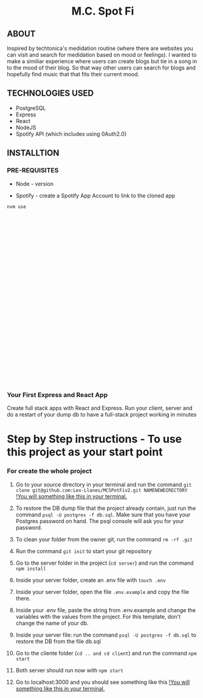 

<p align="center">
    <h1 align="center"><b>M.C. Spot Fi</b></h1>
</p>

## ABOUT

Inspired by techtonica's medidation routine (where there are websites you can visit and search for medidation based on mood or feelings). I wanted to make a similiar experience where users can create blogs but tie in a song in to the mood of their blog. So that way other users can search for blogs and hopefully find music that that fits their current mood.


## TECHNOLOGIES USED

- PostgreSQL
- Express
- React
- NodeJS
- Spotify API (which includes using 0Auth2.0)


## INSTALLTION

###  PRE-REQUISITES

<!-- Explain to use nvm and what version to use -->
- Node - version 
<!-- Maybe explain the steps to make one and what to do with client-id and secret-id -->
<!-- Maybe provide the link -->
- Spotify - create a Spotify App Account to link to the cloned app 

```
nvm use
```


<!-- USE QUICKTIME PLAYER TO RECORD -->


## 



</br>
</br>
</br>
</br>
</br>
</br>
</br>
</br>
</br>
</br>
</br>
</br>
</br>
</br>
</br>
</br>
</br>
</br>
</br>
</br>
</br>
</br>
</br>
</br>
</br>

### Your First Express and React App
Create full stack apps with React and Express. Run your client, server and do a restart of your dump db to have a full-stack project working in minutes

# Step by Step instructions - To use this project as your start point
### For create the whole project
1. Go to your source directory in your terminal and run the command `git clone git@github.com:Lex-Llanes/MCSPotFiv2.git NAMENEWDIRECTORY`
[!You will something like this in your terminal.](https://github.com/Yosolita1978/screenshoots/blob/main/template/Screen%20Shot%202022-03-20%20at%207.50.46%20PM.png?raw=true)

2. To restore the DB dump file that the project already contain, just run the command `psql -U postgres -f db.sql`. Make sure that you have your Postgres password on hand. The psql console will ask you for your password. 
3. To clean your folder from the owner git, run the command `rm -rf .git`
4. Run the command `git init` to start your git repository
5. Go to the server folder in the project (`cd server`) and run the command `npm install`
6. Inside your server folder, create an .env file with `touch .env`
7. Inside your server folder, open the file `.env.example` and copy the file there. 
8. Inside your .env file, paste the string from .env.example and change the variables with the values from the project. For this template, don't change the name of your db.
9. Inside your server file: run the command `psql -U postgres -f db.sql` to restore the DB from the file db.sql
10. Go to the cliente folder (`cd .. and cd client`) and run the command `npm start`
11. Both server should run now with `npm start`
12. Go to localhost:3000 and you should see something like this
[!You will something like this in your terminal.](https://github.com/Yosolita1978/screenshoots/blob/main/template/Screen%20Shot%202022-03-20%20at%208.58.13%20PM.png?raw=true)
